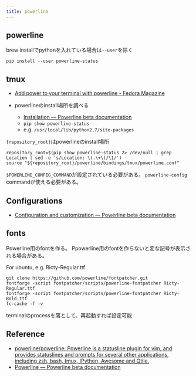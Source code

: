```yaml
---
title: powerline
---
```


## powerline

brew installでpythonを入れている場合は`--user`を除く

```
pip install --user powerline-status
```

## tmux
* [Add power to your terminal with powerline - Fedora Magazine](https://fedoramagazine.org/add-power-terminal-powerline/)

* powerlineのinstall場所を調べる
    * [Installation — Powerline beta documentation](https://powerline.readthedocs.io/en/latest/installation.html#repository-root)
    * `pip show powerline-status`
    * e.g. `/usr/local/lib/python2.7/site-packages`

`{repository_root}`はpowerlineのinstall場所

```
repository_root=$(pip show powerline-status 2> /dev/null | grep Location | sed -e 's/Location: \(.\+\)/\1/')
source "${repository_root}/powerline/bindings/tmux/powerline.conf"
```

`$POWERLINE_CONFIG_COMMAND`が設定されている必要がある。
`powerline-config` commandが使える必要がある。

## Configurations
* [Configuration and customization — Powerline beta documentation](https://powerline.readthedocs.io/en/latest/configuration.html)


## fonts
Powerline用のfontを作る。
Ppowerline用のfontを作らないと変な記号が表示される場合がある。

For ubuntu, e.g. Ricty-Regular.ttf

```
git clone https://github.com/powerline/fontpatcher.git
fontforge -script fontpatcher/scripts/powerline-fontpatcher Ricty-Regular.ttf
fontforge -script fontpatcher/scripts/powerline-fontpatcher Ricty-Bold.ttf
fc-cache -f -v
```

terminalのprocessを落として、再起動すれば設定可能

## Reference
* [powerline/powerline: Powerline is a statusline plugin for vim, and provides statuslines and prompts for several other applications, including zsh, bash, tmux, IPython, Awesome and Qtile.](https://github.com/powerline/powerline)
* [Powerline — Powerline beta documentation](https://powerline.readthedocs.io/en/latest/)
